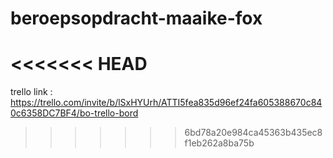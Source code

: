 # beroepsopdracht-maaike-fox
<<<<<<< HEAD
=======
trello link : https://trello.com/invite/b/lSxHYUrh/ATTI5fea835d96ef24fa605388670c840c6358DC7BF4/bo-trello-bord
>>>>>>> 6bd78a20e984ca45363b435ec8f1eb262a8ba75b
